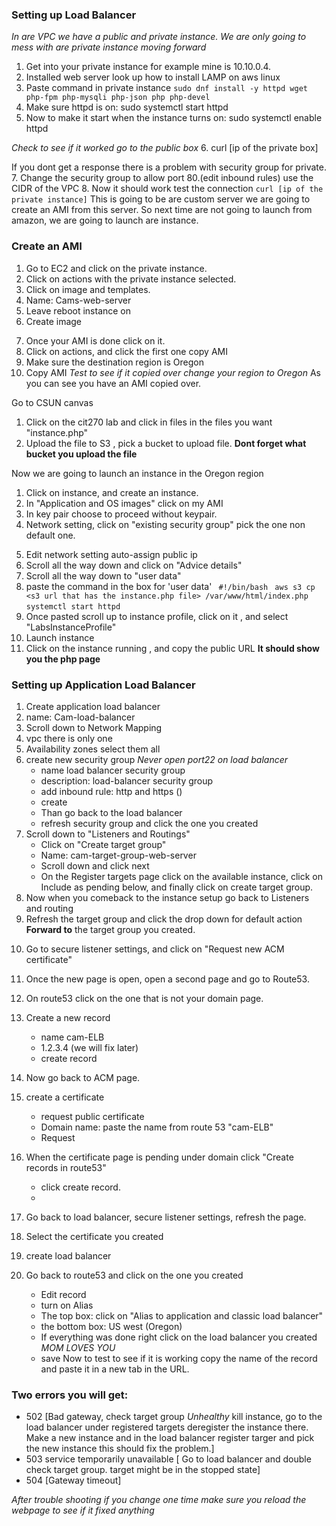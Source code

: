 ### Setting up Load Balancer

*In are VPC we have a public and private instance. We are only going to mess with are private instance moving forward*

1. Get into your private instance for example mine is 10.10.0.4.
2. Installed web server look up how to install LAMP on aws linux
3. Paste command in private instance ```sudo dnf install -y httpd wget php-fpm php-mysqli php-json php php-devel```
4. Make sure httpd is on: sudo systemctl start httpd
5. Now to make it start when the instance turns on: sudo systemctl enable httpd

*Check to see if it worked go to the public box*
6. curl [ip of the private box]

If you dont get a response there is a problem with security group for private.
7. Change the security group to allow port 80.(edit inbound rules) use the CIDR of the VPC
8. Now it should work test the connection ```curl [ip of the private instance]```
This is going to be are custom server we are going to create an AMI from this server. So next time are not going to launch from amazon, we are going to launch are instance.

### Create an AMI
1. Go to EC2 and click on the private instance.
2. Click on actions with the private instance selected.
3. Click on image and templates.
4. Name: Cams-web-server
5. Leave reboot instance on
6. Create image
<!--wait about ten minutes for AMI setup-->
7. Once your AMI is done click on it.
8. Click on actions, and click the first one copy AMI
9. Make sure the destination region is Oregon
10. Copy AMI
*Test to see if it copied over change your region to Oregon*
As you can see you have an AMI copied over.

Go to CSUN canvas
1. Click on the cit270 lab and click in files in the files you want "instance.php"
2. Upload the file to S3 , pick a bucket to upload file. **Dont forget what bucket you upload the file**

Now we are going to launch an instance in the Oregon region

1. Click on instance, and create an instance.
2. In "Application and OS images" click on my AMI
3. In key pair choose to proceed without keypair.
4. Network setting, click on  "existing security group" pick the one non default one.
<!--4. Configure security groups for the instance allow are server to the public for http.-->
5. Edit network setting auto-assign public ip
6. Scroll all the way down and click on "Advice details"
7. Scroll all the way down to "user data"
8. paste the command in the box for 'user data'
``` #!/bin/bash```
``` aws s3 cp <s3 url that has the instance.php file> /var/www/html/index.php```
```systemctl start httpd```
9. Once pasted scroll up to instance profile, click on it , and select "LabsInstanceProfile"
10. Launch instance 
11. Click on the instance running , and copy the public URL
**It should show you the php page**
<!--If you still cant connect double check security groups-->
<!--The instance are in the private subnet and not accessible from the public subnet
    -->

### Setting up Application Load Balancer

1. Create application load balancer
2. name: Cam-load-balancer
3. Scroll down to Network Mapping
4. vpc there is only one
5. Availability zones select them all
6. create new security group
    *Never open port22 on load balancer*
    - name load balancer security group
    - description: load-balancer security group 
    - add inbound rule: http and https ()
    - create
    - Than go back to the load balancer
    - refresh security group and click the one you created
7. Scroll down to "Listeners and Routings"
    - Click on "Create target group"
    - Name: cam-target-group-web-server
    - Scroll down and click next
    - On the Register targets page click on the available instance, click on Include as pending below, and finally click on create target group.
8. Now when you comeback to the instance setup go back to Listeners and routing
9. Refresh the target group and click the drop down for default action **Forward to** the target group you created. 
<!--*This is not need since we are not going to cert but if we did add this*
9. Add listener Https --> 
10. Go to secure listener settings, and click on "Request new ACM certificate"
11.  Once the new page is open, open a second page and go to Route53.
12. On route53 click on the one that is not your domain page.
13. Create a new record
    - name cam-ELB
    - 1.2.3.4 (we will fix later)
    - create record 
14. Now go back to ACM page.
15. create a certificate
    - request public certificate
    - Domain name: paste the name from route 53 "cam-ELB"
    - Request
16. When the certificate page is pending under domain click "Create records in route53"
    - click create record.
    - <!--Comeback error with cert-->

17. Go back to load balancer, secure listener settings, refresh the page.
18. Select the certificate you created 
19. create load balancer
20. Go back to route53 and click on the one you created
    - Edit record 
    - turn on Alias
    - The top box: click on "Alias to application and classic load balancer"
    - the bottom box: US west (Oregon) 
    - If everything was done right click on the load balancer you created 
    *MOM LOVES YOU*
    - save 
Now to test to see if it is working copy the name of the record and paste it in a new tab in the URL. 


### Two errors you will get:
- 502 [Bad gateway, check target group *Unhealthy* kill instance, go to the load balancer under registered targets deregister the instance there. Make a new instance and in the load balancer register targer and pick the new instance this should fix the problem.]
- 503 service temporarily unavailable [ Go to load balancer and double check target group. target might be in the stopped state]
- 504 [Gateway timeout]

*After trouble shooting if you change one time make sure you reload the webpage to see if it fixed anything*
